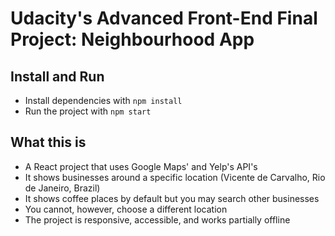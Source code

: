 # Udacity's Advanced Front-End Final Project: Neighbourhood App

## Install and Run

* Install dependencies with `npm install`
* Run the project with `npm start`

## What this is

* A React project that uses Google Maps' and Yelp's API's
* It shows businesses around a specific location (Vicente de Carvalho, Rio de Janeiro, Brazil)
* It shows coffee places by default but you may search other businesses
* You cannot, however, choose a different location
* The project is responsive, accessible, and works partially offline

